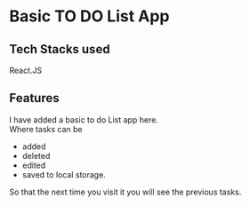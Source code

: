 # Basic TO DO List App

## Tech Stacks used

React.JS  

## Features

I have added a basic to do List app here.  
Where tasks can be  

- added
- deleted
- edited
- saved to local storage.  
  
So that the next time you visit it you will see the previous tasks.  

